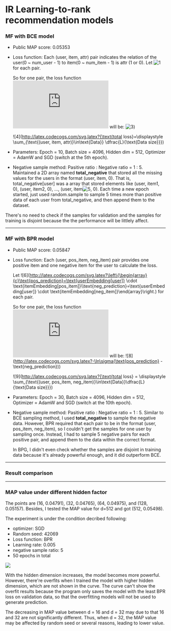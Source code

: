 # IR Learning-to-rank recommendation models

### MF with BCE model

- Public MAP score: 0.05353

- Loss function:
  Each (user, item, attr) pair indicates the relation of the user(0 ~ num_user - 1) to item(0 ~ num_item - 1) is attr (1 or 0).
  Let ![1](http://latex.codecogs.com/svg.latex?{\text{prediction}=\text{userEmbedding[user]}\cdot\text{itemEmbedding[item]}}) for each pair.

  So for one pair, the loss function ![2](http://latex.codecogs.com/svg.latex?L) will be: ![3](http://latex.codecogs.com/svg.latex?-(\text{attr}\times\log\sigma(\text{prediction})+(1-\text{attr})\times\log(1-\sigma(\text{prediction})))))

  ![4](http://latex.codecogs.com/svg.latex?{\text{total loss}=\displaystyle \sum_{\text{(user, item, attr)}\in\text{Data}} \dfrac{L}{\text{Data size}}})

- Parameters: 
  Epoch = 10, Batch size = 4096, Hidden dim = 512, Optimizer = AdamW and SGD (switch at the 5th epoch).

- Negative sample method:
  Pasitive ratio : Negative ratio = 1 : 5.
  Maintained a 2D array named **total_negative** that stored all the missing values for the users in the format (user, item, 0). That is, total_negative[user] was a array that stored elements like (user, item1, 0), (user, item2, 0), ..., (user, item![5](http://latex.codecogs.com/svg.latex?_\text{k}), 0).
  Each time a new epoch started, just used random.sample to sample 5 times more than positive data of each user from total_negative, and then append them to the dataset.


There's no need to check if the samples for validation and the samples for training is disjoint because the the performance will be littlely affect.

---

### MF with BPR model

- Public MAP score: 0.05847

- Loss function:
  Each (user, pos_item, neg_item) pair provides one positive item and one negative item for the user to calculate the loss.

  Let ![6](http://latex.codecogs.com/svg.latex?\left\{\begin{array}{c}\text{pos_prediction}=\text{userEmbedding[user]} \cdot \text{itemEmbedding[pos_item]}\\\text{neg_prediction}=\text{userEmbedding[user]} \cdot \text{itemEmbedding[neg_item]}\end{array}\right.) for each pair.

  So for one pair, the loss function ![7](http://latex.codecogs.com/svg.latex?L) will be: ![8](http://latex.codecogs.com/svg.latex?-\ln\sigma(\text{pos_prediction} - \text{neg_prediction}))

  ![9](http://latex.codecogs.com/svg.latex?{\text{total loss} = \displaystyle \sum_{\text{(user, pos_item, neg_item)}\in\text{Data}}\dfrac{L}{\text{Data size}}})

- Parameters:
  Epoch = 30, Batch size = 4096, Hidden dim = 512, Optimizer = AdamW and SGD (switch at the 10th epoch).

- Negative sample method:
  Pasitive ratio : Negative ratio = 1 : 5.
  Similar to BCE sampling method, I used **total_negative** to sample the negative data.
  However, BPR required that each pair to be in the format (user, pos_item, neg_item), so I couldn't get the samples for one user by sampling once. Instead, I had to sample 5 negative pairs for each positive pair, and append them to the data within the correct format.

  
  In BPG, I didn't even check whether the samples are disjoint in training data because it's already powerful enough, and it did outperform BCE.


---

### Result comparison

---

### MAP value under different hidden factor

The points are (16, 0.04791), (32, 0.04765), (64, 0.04975), and (128, 0.05157). Besides, I tested the MAP value for d=512 and got (512, 0.05498).

The experiment is under the condition decribed following:

- optimizer: SGD
- Random seed: 42069
- Loss function: BPR
- Learning rate: 0.005
- negative sample ratio: 5
- 50 epochs in total

![](https://imgur.com/mKHufYc.png)

With the hidden dimension increases, the model becomes more powerful. However, there're overfits when I trained the model with higher hidden dimension, which are not shown in the curve. The curve can't show the overfit results because the program only saves the model with the least BPR loss on validation data, so that the overfitting models will not be used to generate prediction.

The decreasing in MAP value between d = 16 and d = 32 may due to that 16 and 32 are not significantly different. Thus,  when d = 32, the MAP value may be affected by random seed or several reasons, leading to lower value.


